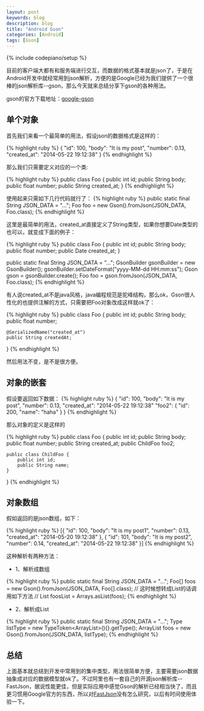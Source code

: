 ```yaml
---
layout: post
keywords: blog
description: blog
title: "Android Gson"
categories: [Android]
tags: [Gson]
---
```

{% include codepiano/setup %}

目前的客户端大都有和服务端进行交互，而数据的格式基本就是json了，于是在Android开发中就经常用到json解析，方便的是Google已经为我们提供了一个很棒的json解析库--gson，那么今天就来总结分享下gson的各种用法。

gson的官方下载地址：[google-gson](https://code.google.com/p/google-gson/)

## 单个对象

首先我们来看一个最简单的用法，假设json的数据格式是这样的：

{% highlight ruby %}
{
    "id": 100,
    "body": "It is my post",
    "number": 0.13,
    "created_at": "2014-05-22 19:12:38"
}
{% endhighlight %}

那么我们只需要定义对应的一个类:

{% highlight ruby %}
public class Foo {
    public int id;
    public String body;
    public float number;
    public String created_at;
}
{% endhighlight %}

使用起来只需如下几行代码就行了：
{% highlight ruby %}
public static final String JSON_DATA = "...";
Foo foo = new Gson().fromJson(JSON_DATA, Foo.class);
{% endhighlight %}

这里是最简单的用法，created_at直接定义了String类型，如果你想要Date类型的也可以，就变成下面的例子：

{% highlight ruby %}
public class Foo {
    public int id;
    public String body;
    public float number;
    public Date created_at;
}

public static final String JSON_DATA = "...";
GsonBuilder gsonBuilder = new GsonBuilder();
gsonBuilder.setDateFormat("yyyy-MM-dd HH:mm:ss");
Gson gson = gsonBuilder.create();
Foo foo = gson.fromJson(JSON_DATA, Foo.class);
{% endhighlight %}

有人说created_at不是java风格，java编程规范是驼峰结构，那么ok，Gson很人性化的也提供注解的方式，只需要把Foo对象改成这样就ok了：

{% highlight ruby %}
public class Foo {
    public int id;
    public String body;
    public float number;

    @SerializedName("created_at")
    public String createdAt;
}
{% endhighlight %}

然后用法不变，是不是很方便。

## 对象的嵌套

假设要返回如下数据：
{% highlight ruby %}
{
    "id": 100,
    "body": "It is my post",
    "number": 0.13,
    "created_at": "2014-05-22 19:12:38"
    "foo2": {
        "id": 200,
        "name": "haha"
    }
}
{% endhighlight %}

那么对象的定义是这样的

{% highlight ruby %}
public class Foo {
    public int id;
    public String body;
    public float number;
    public String created_at;
    public ChildFoo foo2;

    public class ChildFoo {
        public int id;
        public String name;
    }
}
{% endhighlight %}

## 对象数组

假如返回的是json数组，如下：

{% highlight ruby %}
[{
    "id": 100,
    "body": "It is my post1",
    "number": 0.13,
    "created_at": "2014-05-20 19:12:38"
},
{
    "id": 101,
    "body": "It is my post2",
    "number": 0.14,
    "created_at": "2014-05-22 19:12:38"
}]
{% endhighlight %}

这种解析有两种方法：

* 1、解析成数组

{% highlight ruby %}
public static final String JSON_DATA = "...";
Foo[] foos = new Gson().fromJson(JSON_DATA, Foo[].class);
// 这时候想转成List的话调用如下方法
// List<Foo> foosList = Arrays.asList(foos);
{% endhighlight %}

* 2、解析成List

{% highlight ruby %}
public static final String JSON_DATA = "...";
Type listType = new TypeToken<ArrayList<Foo>>(){}.getType();
ArrayList<Foo> foos = new Gson().fromJson(JSON_DATA, listType);
{% endhighlight %}

## 总结

上面基本就总结到开发中常用到的集中类型，用法很简单方便，主要需要json数据抽象成对应的数据模型就ok了。不过阿里也有一套自己的开源json解析库--FastJson，据说性能更佳，但是实际应用中感觉Gson的解析已经相当快了，而且更习惯用Google官方的东西，所以对[FastJson](https://github.com/alibaba/fastjson)没有怎么研究，以后有时间使用体验一下。
